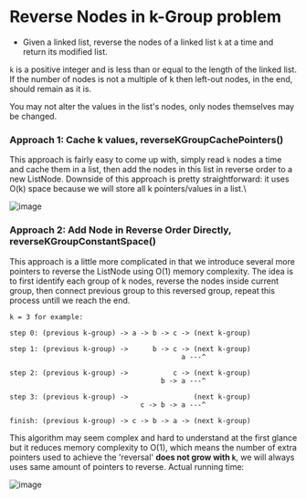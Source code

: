 # Reverse Nodes in k-Group problem
* Given a linked list, reverse the nodes of a linked list `k` at a time and return its modified list.

`k` is a positive integer and is less than or equal to the length of the linked list. If the number of nodes is not a multiple of k then left-out nodes, in the end, should remain as it is.

You may not alter the values in the list's nodes, only nodes themselves may be changed.

### Approach 1: Cache k values, reverseKGroupCachePointers()
This approach is fairly easy to come up with, simply read `k` nodes a time and cache them in a list, then add the nodes in this list in reverse order to a new ListNode.
Downside of this approach is pretty straightforward: it uses O(k) space because we will store all k pointers/values in a list.\

![image](https://user-images.githubusercontent.com/25105806/120912350-202f2080-c643-11eb-862d-b072b6c36b6c.png)

### Approach 2: Add Node in Reverse Order Directly, reverseKGroupConstantSpace()
This approach is a little more complicated in that we introduce several more pointers to reverse the ListNode using O(1) memory complexity. The idea is to first identify each group of k nodes, reverse the nodes inside current group, then connect previous group to this reversed group, repeat this process untill we reach the end.
```
k = 3 for example:

step 0: (previous k-group) -> a -> b -> c -> (next k-group)

step 1: (previous k-group) ->      b -> c -> (next k-group)
                                          a ---^

step 2: (previous k-group) ->           c -> (next k-group)
                                     b -> a ---^

step 3: (previous k-group) ->                (next k-group)
                                c -> b -> a ---^

finish: (previous k-group) -> c -> b -> a -> (next k-group)
```
This algorithm may seem complex and hard to understand at the first glance but it reduces memory complexity to O(1), which means the number of extra pointers used to achieve the 'reversal' **does not grow with `k`**, we will always uses same amount of pointers to reverse.
Actual running time:

![image](https://user-images.githubusercontent.com/25105806/120912515-ad26a980-c644-11eb-9bf5-652969d3af3d.png)
